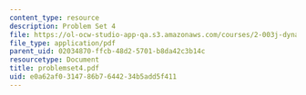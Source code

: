 ```yaml
---
content_type: resource
description: Problem Set 4
file: https://ol-ocw-studio-app-qa.s3.amazonaws.com/courses/2-003j-dynamics-and-vibration-13-013j-fall-2002/e0a62af0314786b7644234b5add5f411_problemset4.pdf
file_type: application/pdf
parent_uid: 02034870-ffcb-48d2-5701-b8da42c3b14c
resourcetype: Document
title: problemset4.pdf
uid: e0a62af0-3147-86b7-6442-34b5add5f411
---
```

